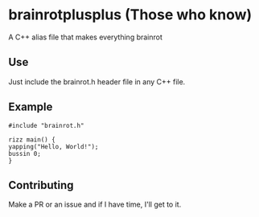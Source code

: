 # brainrotplusplus (Those who know)

A C++ alias file that makes everything brainrot

## Use

Just include the brainrot.h header file in any C++ file.

## Example

```
#include "brainrot.h"

rizz main() {
yapping("Hello, World!");
bussin 0;
}
```

## Contributing

Make a PR or an issue and if I have time, I'll get to it.

```

```
